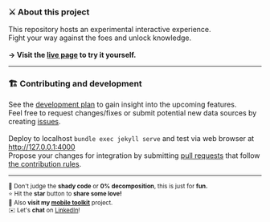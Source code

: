 ### ⚔️ About this project
This repository hosts an experimental interactive experience.<br>
Fight your way against the foes and unlock knowledge.</b><br>
<br>
<b>→ Visit the [live page](https://igpenguin.github.io/webcrawler) to try it yourself.</b><br>

----

### 🏗 Contributing and development
See the [development plan](https://github.com/IGPenguin/webcrawler/projects/1) to gain insight into the upcoming features.<br>
Feel free to request changes/fixes or submit potential new data sources by creating [issues](https://github.com/IGPenguin/webcrawler/issues).
<br>
<br>
Deploy to localhost ```bundle exec jekyll serve``` and test via web browser at http://127.0.0.1:4000<br>
Propose your changes for integration by submitting [pull requests](https://github.com/IGPenguin/webcrawler/pulls) that follow [the contribution rules](https://github.com/IGPenguin/webcrawler/blob/live/.github/CONTRIBUTING.md "the contribution rules").

----

<sup>🙈 Don't judge the <strong>shady code</strong> or <strong>0% decomposition</strong>, this is just for <strong>fun.</strong><br></sup>
<sup>⭐️ Hit the <strong>star</strong> button to <strong>share some love!</strong><br></sup>
<sup>📱 Also <strong>visit my [mobile toolkit](https://github.com/IGPenguin/mobile-toolkit)</strong> project.<br></sup>
<sup>✉️ Let's <strong>chat</strong> on [LinkedIn](https://www.linkedin.com/in/intergalacticpenguin/)!</sup>
